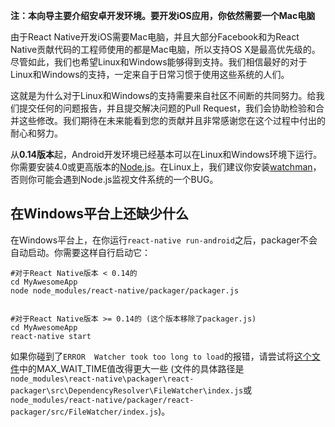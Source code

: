 __注：本向导主要介绍安卓开发环境。要开发iOS应用，你依然需要一个Mac电脑__

由于React Native开发iOS需要Mac电脑，并且大部分Facebook和为React Native贡献代码的工程师使用的都是Mac电脑，所以支持OS X是最高优先级的。尽管如此，我们也希望Linux和Windows能够得到支持。我们相信最好的对于Linux和Windows的支持，一定来自于日常习惯于使用这些系统的人们。

这就是为什么对于Linux和Windows的支持需要来自社区不间断的共同努力。给我们提交任何的问题报告，并且提交解决问题的Pull Request，我们会协助检验和合并这些修改。我们期待在未来能看到您的贡献并且非常感谢您在这个过程中付出的耐心和努力。

从**0.14版本**起，Android开发环境已经基本可以在Linux和Windows环境下运行。你需要安装4.0或更高版本的[Node.js](https://nodejs.org/)。在Linux上，我们建议你安装[watchman](https://facebook.github.io/watchman/docs/install)，否则你可能会遇到Node.js监视文件系统的一个BUG。


## 在Windows平台上还缺少什么

在Windows平台上，在你运行`react-native run-android`之后，packager不会自动启动。你需要这样自行启动它：  

	#对于React Native版本 < 0.14的
    cd MyAwesomeApp
    node node_modules/react-native/packager/packager.js

    
    #对于React Native版本 >= 0.14的 (这个版本移除了packager.js)
    cd MyAwesomeApp
    react-native start

如果你碰到了`ERROR  Watcher took too long to load`的报错，请尝试将[这个文件](https://github.com/facebook/react-native/blob/0.17-stable/packager/react-packager/src/FileWatcher/index.js#L17)中的MAX_WAIT_TIME值改得更大一些 (文件的具体路径是`node_modules\react-native\packager\react-packager\src\DependencyResolver\FileWatcher\index.js`或`node_modules/react-native/packager/react-packager/src/FileWatcher/index.js`)。

